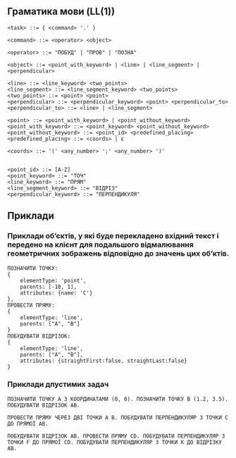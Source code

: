 ## Граматика мови (LL(1))
```
<task> ::= { <command> '.' }

<command> ::= <operator> <object>

<operator> ::= "ПОБУД" | "ПРОВ" | "ПОЗНА"

<object> ::= <point_with_keyword> | <line> | <line_segment> | <perpendicular>

<line> ::= <line_keyword> <two_points>
<line_segment> ::= <line_segment_keyword> <two_points>
<two_points> ::= <point> <point>
<perpendicular> ::= <perpendicular_keyword> <point> <perpendicular_to>
<perpendicular_to> ::= <line> | <line_segment>

<point> ::= <point_with_keyword> | <point_without_keyword>
<point_with_keyword> ::= <point_keyword> <point_without_keyword>
<point_without_keyword> ::= <point_id> <predefined_placing>
<predefined_placing> ::= <coords> | ε

<coords> ::= '(' <any_number> ';' <any_number> ')'


<point_id> ::= [A-Z]
<point_keyword> ::= "ТОЧ"
<line_keyword> ::= "ПРЯМ"
<line_segment_keyword> ::= "ВІДРІЗ"
<perpendicular_keyword> ::= "ПЕРПЕНДИКУЛЯ"
```

## Приклади
### Приклади обʼєктів, у які буде перекладено вхідний текст і передено на клієнт для подальшого відмалювання геометричних зображень відповідно до значень цих обʼктів.
```
ПОЗНАЧИТИ ТОЧКУ: 
{
    elementType: 'point', 
    parents: [-10, 1], 
    attributes: {name: 'C'}
},
ПРОВЕСТИ ПРЯМУ:
{
    elementType: 'line', 
    parents: ["A", "B"]
}
ПОБУДУВАТИ ВІДРІЗОК:
{
    elementType: 'line',
    parents: ["A", "B"],
    attributes: {straightFirst:false, straightLast:false}
}
```

### Приклади дпустимих задач

`ПОЗНАЧИТИ ТОЧКУ A З КООРДИНАТАМИ (0, 0). ПОЗНАЧИТИ ТОЧКУ B (1.2, 3.5). ПОБУДУВАТИ ВІДРІЗОК AB.`

`ПРОВЕСТИ ПРЯМУ ЧЕРЕЗ ДВІ ТОЧКИ A B. ПОБУДУВАТИ ПЕРПЕНДИКУЛЯР З ТОЧКИ C ДО ПРЯМОЇ AB.`

`ПОБУДУВАТИ ВІДРІЗОК AB. ПРОВЕСТИ ПРЯМУ CD. ПОБУДУВАТИ ПЕРПЕНДИКУЛЯР З ТОЧКИ F ДО ПРЯМОЇ CD. ПОБУДУВАТИ ПЕРПЕНДИКУЛЯР З ТОЧКИ K ДО ВІДРІЗКУ AB.`
